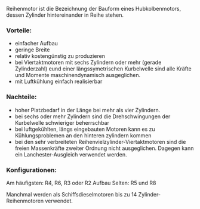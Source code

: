 Reihenmotor ist die Bezeichnung der Bauform eines Hubkolbenmotors, dessen Zylinder hintereinander in Reihe stehen.

### Vorteile:
- einfacher Aufbau
- geringe Breite
- relativ kostengünstig zu produzieren
- bei Viertaktmotoren mit sechs Zylindern oder mehr (gerade Zylinderzahl) eund einer längssymetrischen Kurbelwelle sind alle Kräfte und Momente maschinendynamisch ausgeglichen.
- mit Luftkühlung einfach realisierbar

### Nachteile:
- hoher Platzbedarf in der Länge bei mehr als vier Zylindern.
- bei sechs oder mehr Zylindern sind die Drehschwingungen der Kurbelwelle schwieriger beherrschbar
- bei luftgekühlten, längs eingebauten Motoren kann es zu Kühlungsproblemen an den hinteren zylindern kommen
- bei den sehr verbreiteten Reihenvielzylinder-Viertaktmotoren sind die freien Massenkräfte zweiter Ordnung nicht ausgeglichen. Dagegen kann ein Lanchester-Ausgleich verwendet werden.

### Konfigurationen:
Am häufigsten: R4, R6, R3 oder R2 Aufbau
Selten: R5 und R8

Manchmal werden als Schiffsdieselmotoren bis zu 14 Zylinder-Reihenmotoren verwendet.